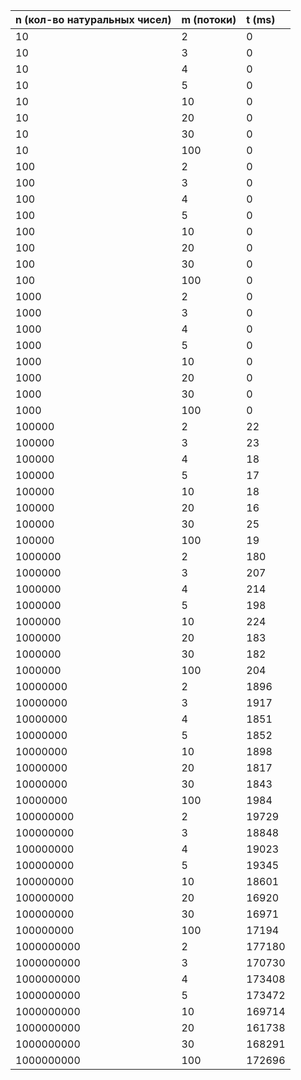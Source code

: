 | n (кол-во натуральных чисел) | m (потоки) | t (ms) |
|------------------------------|:-----------|:-------|
| 10                           | 2          | 0      |
| 10                           | 3          | 0      |
| 10                           | 4          | 0      |
| 10                           | 5          | 0      |
| 10                           | 10         | 0      |
| 10                           | 20         | 0      |
| 10                           | 30         | 0      |
| 10                           | 100        | 0      |
| 100                          | 2          | 0      |
| 100                          | 3          | 0      |
| 100                          | 4          | 0      |
| 100                          | 5          | 0      |
| 100                          | 10         | 0      |
| 100                          | 20         | 0      |
| 100                          | 30         | 0      |
| 100                          | 100        | 0      |
| 1000                         | 2          | 0      |
| 1000                         | 3          | 0      |
| 1000                         | 4          | 0      |
| 1000                         | 5          | 0      |
| 1000                         | 10         | 0      |
| 1000                         | 20         | 0      |
| 1000                         | 30         | 0      |
| 1000                         | 100        | 0      |
| 100000                       | 2          | 22     |
| 100000                       | 3          | 23     |
| 100000                       | 4          | 18     |
| 100000                       | 5          | 17     |
| 100000                       | 10         | 18     |
| 100000                       | 20         | 16     |
| 100000                       | 30         | 25     |
| 100000                       | 100        | 19     |
| 1000000                      | 2          | 180    |
| 1000000                      | 3          | 207    |
| 1000000                      | 4          | 214    |
| 1000000                      | 5          | 198    |
| 1000000                      | 10         | 224    |
| 1000000                      | 20         | 183    |
| 1000000                      | 30         | 182    |
| 1000000                      | 100        | 204    |
| 10000000                     | 2          | 1896   |
| 10000000                     | 3          | 1917   |
| 10000000                     | 4          | 1851   |
| 10000000                     | 5          | 1852   |
| 10000000                     | 10         | 1898   |
| 10000000                     | 20         | 1817   |
| 10000000                     | 30         | 1843   |
| 10000000                     | 100        | 1984   |
| 100000000                    | 2          | 19729  |
| 100000000                    | 3          | 18848  |
| 100000000                    | 4          | 19023  |
| 100000000                    | 5          | 19345  |
| 100000000                    | 10         | 18601  |
| 100000000                    | 20         | 16920  |
| 100000000                    | 30         | 16971  |
| 100000000                    | 100        | 17194  |
| 1000000000                   | 2          | 177180 |
| 1000000000                   | 3          | 170730 |
| 1000000000                   | 4          | 173408 |
| 1000000000                   | 5          | 173472 |
| 1000000000                   | 10         | 169714 |
| 1000000000                   | 20         | 161738 |
| 1000000000                   | 30         | 168291 |
| 1000000000                   | 100        | 172696 |
